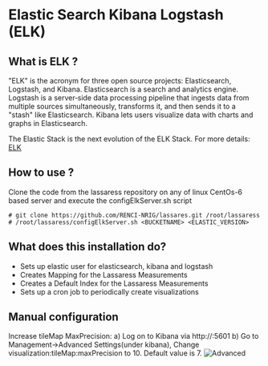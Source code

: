 # Elastic Search Kibana Logstash (ELK)

## What is ELK ?
"ELK" is the acronym for three open source projects: Elasticsearch, Logstash, and Kibana. Elasticsearch is a search and analytics engine. Logstash is a server‑side data processing pipeline that ingests data from multiple sources simultaneously, transforms it, and then sends it to a "stash" like Elasticsearch. Kibana lets users visualize data with charts and graphs in Elasticsearch.

The Elastic Stack is the next evolution of the ELK Stack. For more details: [ELK](https://www.elastic.co/elk-stack)

## How to use ?

Clone the code from the lassaress repository on any of linux CentOs-6 based server and execute the configElkServer.sh script
```
# git clone https://github.com/RENCI-NRIG/lassares.git /root/lassaress
# /root/lassaress/configElkServer.sh <BUCKETNAME> <ELASTIC_VERSION>
```

## What does this installation do?
- Sets up elastic user for elasticsearch, kibana and logstash
- Creates Mapping for the Lassaress Measurements
- Creates a Default Index for the Lassaress Measurements
- Sets up a cron job to periodically create visualizations

## Manual configuration

Increase tileMap MaxPrecision:
a) Log on to Kibana via http://<public-ip-of-your-instance>:5601
b) Go to Management->Advanced Settings(under kibana), Change visualization:tileMap:maxPrecision to 10. Default value is 7.
![Advanced](../../master/images/Advanced.png)
